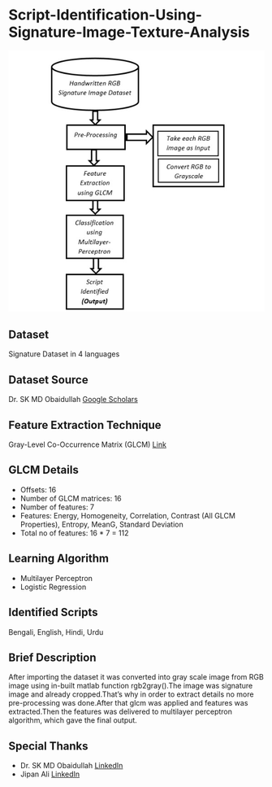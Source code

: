 # Script-Identification-Using-Signature-Image-Texture-Analysis
![](Block_diagram.jpg)

## Dataset
Signature Dataset in 4 languages

## Dataset Source
Dr. SK MD Obaidullah [Google Scholars](https://scholar.google.co.in/citations?user=0V4axiUAAAAJ&hl=en)

## Feature Extraction Technique
Gray-Level Co-Occurrence Matrix (GLCM) [Link](https://in.mathworks.com/help/images/texture-analysis-using-the-gray-level-co-occurrence-matrix-glcm.html)

## GLCM Details
- Offsets: 16
- Number of GLCM matrices: 16
- Number of features: 7
- Features: Energy, Homogeneity, Correlation, Contrast (All GLCM Properties), Entropy, MeanG, Standard Deviation
- Total no of features: 16 * 7 = 112

## Learning Algorithm
- Multilayer Perceptron
- Logistic Regression

## Identified Scripts
Bengali, English, Hindi, Urdu

## Brief Description
After importing the dataset it was converted into gray scale image from RGB image using in-built matlab function rgb2gray().The image was signature image and already cropped.That’s why in order to extract details no more pre-processing was done.After that glcm was applied and features was extracted.Then the features was delivered to multilayer perceptron algorithm, which gave the final output.

## Special Thanks
- Dr. SK MD Obaidullah [LinkedIn](https://www.linkedin.com/in/obaidullah-sk-785712136/)
- Jipan Ali [LinkedIn](https://www.linkedin.com/in/jipan-ali-7a46a3112/)
